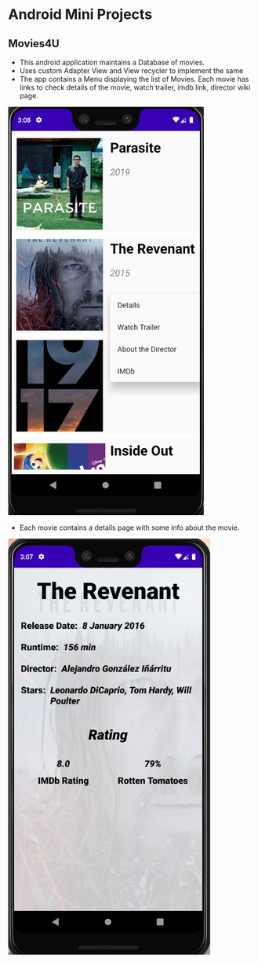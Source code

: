# Android Mini Projects

## Movies4U

- This android application maintains a Database of movies.
- Uses custom Adapter View and View recycler to implement the same
- The app contains a Menu displaying the list of Movies. Each movie has links to check details of the movie, watch trailer, imdb link, director wiki page.

![Menu](images/Movies4UMenu.PNG)

- Each movie contains a details page with some info about the movie.

![Details](images/Movies4UDetails.PNG)

